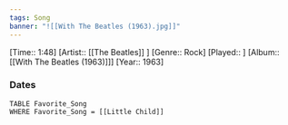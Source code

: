 ```yaml
---
tags: Song  
banner: "![[With The Beatles (1963).jpg]]"
---
```

[Time:: 1:48]
[Artist:: [[The Beatles]] ]
[Genre:: Rock]
[Played:: ]
[Album:: [[With The Beatles (1963)]]]
[Year:: 1963]
### Dates
````dataview
TABLE Favorite_Song
WHERE Favorite_Song = [[Little Child]]
````
